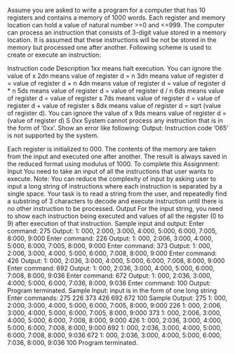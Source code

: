 
Assume you are asked to write a program for a computer that has 10 registers and contains a memory of 1000 words. Each register and memory location can hold a value of natural number >=0 and <=999. The computer can process an instruction that consists of 3-digit value stored in a memory location. It is assumed that these instructions will be not be stored in the memory but processed one after another. Following scheme is used to create or execute an instruction:

Instruction code
Description
1xx
means halt execution. You can ignore the value of x
2dn
means value of register d = n
3dn
means value of register d = value of register d + n
4dn
means value of register d = value of register d * n
5ds
means value of register d = value of register d / n
6ds
means value of register d = value of register s
7ds
means value of register d = value of register d + value of register s
8dx
means value of register d = sqrt (value of register d). You can ignore the value of x
9ds
means value of register d = (value of register d) S 
0xx
System cannot process any instruction that is in the form of ‘0xx’. Show an error like following:
Output: Instruction code ‘065’ is not supported by the system.

Each register is initialized to 000. The contents of the memory are taken from the input and executed one after another. The result is always saved in the reduced format using modulus of 1000.
To complete this Assignment:
Input
You need to take an input of all the instructions that user wants to execute.
Note: You can reduce the complexity of input by asking user to input a long string of instructions where each instruction is separated by a single space. Your task is to read a string from the user, and repeatedly find a substring of 3 characters to decode and execute instruction until there is no other instruction to be processed.
Output
For the input string, you need to show each instruction being executed and values of all the register (0 to 9) after execution of that instruction.
Sample input and output: 
Enter command: 275
Output: 1: 000, 2:000, 3:000, 4:000, 5:000, 6:000, 7:005, 8:000, 9:000
Enter command: 226
Output: 1: 000, 2:006, 3:000, 4:000, 5:000, 6:000, 7:005, 8:000, 9:000
Enter command: 373
Output: 1: 000, 2:006, 3:000, 4:000, 5:000, 6:000, 7:008, 8:000, 9:000
Enter command: 426
Output: 1: 000, 2:036, 3:000, 4:000, 5:000, 6:000, 7:008, 8:000, 9:000
Enter command: 692
Output: 1: 000, 2:036, 3:000, 4:000, 5:000, 6:000, 7:008, 8:000, 9:036
Enter command: 672
Output: 1: 000, 2:036, 3:000, 4:000, 5:000, 6:000, 7:036, 8:000, 9:036
Enter command: 100
Output: Program terminated.
Sample Input: input is in the form of one long string
Enter commands: 275 226 373 426 692 672 100
Sample Output: 
275
1: 000, 2:000, 3:000, 4:000, 5:000, 6:000, 7:005, 8:000, 9:000
226
1: 000, 2:006, 3:000, 4:000, 5:000, 6:000, 7:005, 8:000, 9:000
373
1: 000, 2:006, 3:000, 4:000, 5:000, 6:000, 7:008, 8:000, 9:000
426
1: 000, 2:036, 3:000, 4:000, 5:000, 6:000, 7:008, 8:000, 9:000
692
1: 000, 2:036, 3:000, 4:000, 5:000, 6:000, 7:008, 8:000, 9:036
672
1: 000, 2:036, 3:000, 4:000, 5:000, 6:000, 7:036, 8:000, 9:036
100
Program terminated.
